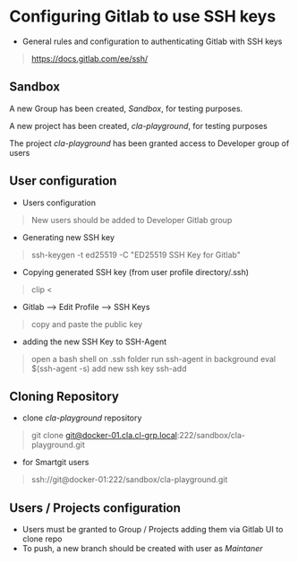 # Configuring Gitlab to use SSH keys

- General rules and configuration to authenticating Gitlab with SSH keys
> https://docs.gitlab.com/ee/ssh/


## Sandbox

A new Group has been created, _Sandbox_, for testing purposes.

A new project has been created, _cla-playground_, for testing purposes

The project _cla-playground_ has been granted access to Developer group of users

## User configuration

- Users configuration
> New users should be added to Developer Gitlab group

- Generating new SSH key
> ssh-keygen -t ed25519 -C "ED25519 SSH Key for Gitlab"

- Copying generated SSH key (from user profile directory/.ssh)
> clip < <ssh public ssh key name>

- Gitlab --> Edit Profile --> SSH Keys
> copy and paste the public key

- adding the new SSH Key to SSH-Agent
> open a bash shell on .ssh folder
> run ssh-agent in background
> eval $(ssh-agent -s)
> add new ssh key
> ssh-add <new public ssh key>

## Cloning Repository

- clone _cla-playground_ repository
> git clone git@docker-01.cla.cl-grp.local:222/sandbox/cla-playground.git

- for Smartgit users
> ssh://git@docker-01:222/sandbox/cla-playground.git


## Users / Projects configuration

- Users must be granted to Group / Projects adding them via Gitlab UI to clone repo
- To push, a new branch should be created with user as _Maintaner_
